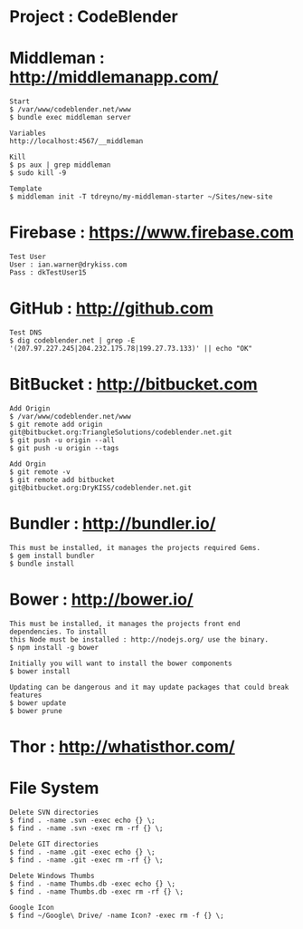 # Project : CodeBlender

# Middleman : http://middlemanapp.com/

    Start
    $ /var/www/codeblender.net/www
    $ bundle exec middleman server

    Variables
    http://localhost:4567/__middleman

    Kill
    $ ps aux | grep middleman
    $ sudo kill -9

    Template
    $ middleman init -T tdreyno/my-middleman-starter ~/Sites/new-site

# Firebase : https://www.firebase.com

    Test User
    User : ian.warner@drykiss.com
    Pass : dkTestUser15

# GitHub : http://github.com

    Test DNS
    $ dig codeblender.net | grep -E '(207.97.227.245|204.232.175.78|199.27.73.133)' || echo "OK"

# BitBucket : http://bitbucket.com

    Add Origin
    $ /var/www/codeblender.net/www
    $ git remote add origin git@bitbucket.org:TriangleSolutions/codeblender.net.git
    $ git push -u origin --all
    $ git push -u origin --tags

    Add Orgin
    $ git remote -v
    $ git remote add bitbucket git@bitbucket.org:DryKISS/codeblender.net.git

# Bundler : http://bundler.io/

    This must be installed, it manages the projects required Gems.
    $ gem install bundler
    $ bundle install

# Bower : http://bower.io/

    This must be installed, it manages the projects front end dependencies. To install
    this Node must be installed : http://nodejs.org/ use the binary.
    $ npm install -g bower

    Initially you will want to install the bower components
    $ bower install

    Updating can be dangerous and it may update packages that could break features
    $ bower update
    $ bower prune

# Thor : http://whatisthor.com/

# File System

    Delete SVN directories
    $ find . -name .svn -exec echo {} \;
    $ find . -name .svn -exec rm -rf {} \;

    Delete GIT directories
    $ find . -name .git -exec echo {} \;
    $ find . -name .git -exec rm -rf {} \;

    Delete Windows Thumbs
    $ find . -name Thumbs.db -exec echo {} \;
    $ find . -name Thumbs.db -exec rm -rf {} \;

    Google Icon
    $ find ~/Google\ Drive/ -name Icon? -exec rm -f {} \;
